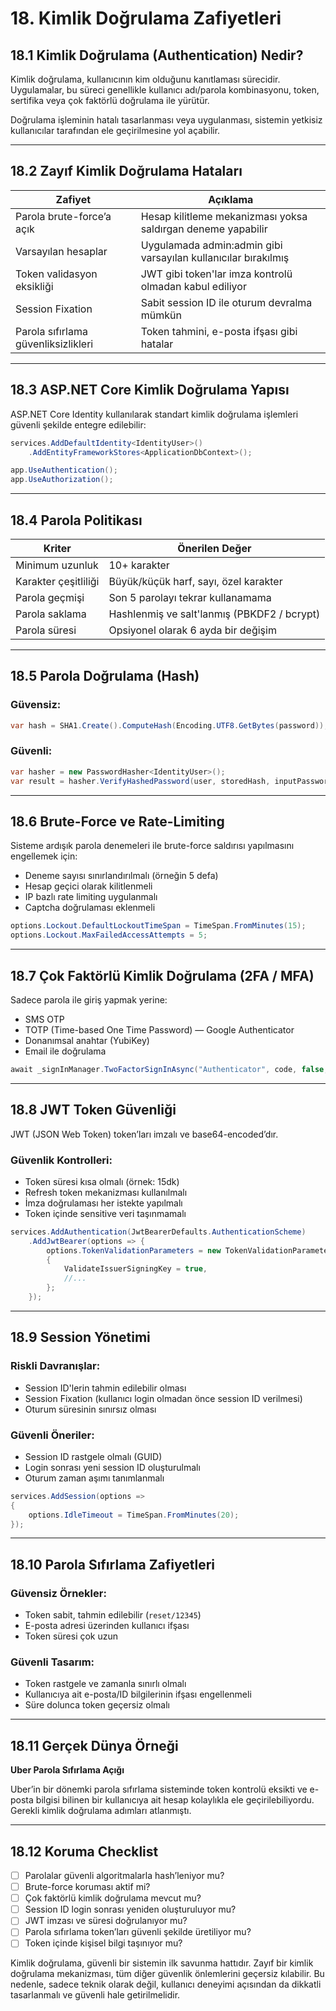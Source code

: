 # 18. Kimlik Doğrulama Zafiyetleri

## 18.1 Kimlik Doğrulama (Authentication) Nedir?

Kimlik doğrulama, kullanıcının kim olduğunu kanıtlaması sürecidir. Uygulamalar, bu süreci genellikle kullanıcı adı/parola kombinasyonu, token, sertifika veya çok faktörlü doğrulama ile yürütür.

Doğrulama işleminin hatalı tasarlanması veya uygulanması, sistemin yetkisiz kullanıcılar tarafından ele geçirilmesine yol açabilir.

---

## 18.2 Zayıf Kimlik Doğrulama Hataları

| Zafiyet                             | Açıklama                                                        |
| ----------------------------------- | --------------------------------------------------------------- |
| Parola brute-force’a açık           | Hesap kilitleme mekanizması yoksa saldırgan deneme yapabilir    |
| Varsayılan hesaplar                 | Uygulamada admin\:admin gibi varsayılan kullanıcılar bırakılmış |
| Token validasyon eksikliği          | JWT gibi token'lar imza kontrolü olmadan kabul ediliyor         |
| Session Fixation                    | Sabit session ID ile oturum devralma mümkün                     |
| Parola sıfırlama güvenliksizlikleri | Token tahmini, e-posta ifşası gibi hatalar                      |

---

## 18.3 ASP.NET Core Kimlik Doğrulama Yapısı

ASP.NET Core Identity kullanılarak standart kimlik doğrulama işlemleri güvenli şekilde entegre edilebilir:

```csharp
services.AddDefaultIdentity<IdentityUser>()
    .AddEntityFrameworkStores<ApplicationDbContext>();
```

```csharp
app.UseAuthentication();
app.UseAuthorization();
```

---

## 18.4 Parola Politikası

| Kriter               | Önerilen Değer                              |
| -------------------- | ------------------------------------------- |
| Minimum uzunluk      | 10+ karakter                                |
| Karakter çeşitliliği | Büyük/küçük harf, sayı, özel karakter       |
| Parola geçmişi       | Son 5 parolayı tekrar kullanamama           |
| Parola saklama       | Hashlenmiş ve salt'lanmış (PBKDF2 / bcrypt) |
| Parola süresi        | Opsiyonel olarak 6 ayda bir değişim         |

---

## 18.5 Parola Doğrulama (Hash)

### Güvensiz:

```csharp
var hash = SHA1.Create().ComputeHash(Encoding.UTF8.GetBytes(password));
```

### Güvenli:

```csharp
var hasher = new PasswordHasher<IdentityUser>();
var result = hasher.VerifyHashedPassword(user, storedHash, inputPassword);
```

---

## 18.6 Brute-Force ve Rate-Limiting

Sisteme ardışık parola denemeleri ile brute-force saldırısı yapılmasını engellemek için:

* Deneme sayısı sınırlandırılmalı (örneğin 5 defa)
* Hesap geçici olarak kilitlenmeli
* IP bazlı rate limiting uygulanmalı
* Captcha doğrulaması eklenmeli

```csharp
options.Lockout.DefaultLockoutTimeSpan = TimeSpan.FromMinutes(15);
options.Lockout.MaxFailedAccessAttempts = 5;
```

---

## 18.7 Çok Faktörlü Kimlik Doğrulama (2FA / MFA)

Sadece parola ile giriş yapmak yerine:

* SMS OTP
* TOTP (Time-based One Time Password) — Google Authenticator
* Donanımsal anahtar (YubiKey)
* Email ile doğrulama

```csharp
await _signInManager.TwoFactorSignInAsync("Authenticator", code, false, rememberMe);
```

---

## 18.8 JWT Token Güvenliği

JWT (JSON Web Token) token’ları imzalı ve base64-encoded’dır.

### Güvenlik Kontrolleri:

* Token süresi kısa olmalı (örnek: 15dk)
* Refresh token mekanizması kullanılmalı
* İmza doğrulaması her istekte yapılmalı
* Token içinde sensitive veri taşınmamalı

```csharp
services.AddAuthentication(JwtBearerDefaults.AuthenticationScheme)
    .AddJwtBearer(options => {
        options.TokenValidationParameters = new TokenValidationParameters
        {
            ValidateIssuerSigningKey = true,
            //...
        };
    });
```

---

## 18.9 Session Yönetimi

### Riskli Davranışlar:

* Session ID'lerin tahmin edilebilir olması
* Session Fixation (kullanıcı login olmadan önce session ID verilmesi)
* Oturum süresinin sınırsız olması

### Güvenli Öneriler:

* Session ID rastgele olmalı (GUID)
* Login sonrası yeni session ID oluşturulmalı
* Oturum zaman aşımı tanımlanmalı

```csharp
services.AddSession(options =>
{
    options.IdleTimeout = TimeSpan.FromMinutes(20);
});
```

---

## 18.10 Parola Sıfırlama Zafiyetleri

### Güvensiz Örnekler:

* Token sabit, tahmin edilebilir (`reset/12345`)
* E-posta adresi üzerinden kullanıcı ifşası
* Token süresi çok uzun

### Güvenli Tasarım:

* Token rastgele ve zamanla sınırlı olmalı
* Kullanıcıya ait e-posta/ID bilgilerinin ifşası engellenmeli
* Süre dolunca token geçersiz olmalı

---

## 18.11 Gerçek Dünya Örneği

**Uber Parola Sıfırlama Açığı**

Uber’in bir dönemki parola sıfırlama sisteminde token kontrolü eksikti ve e-posta bilgisi bilinen bir kullanıcıya ait hesap kolaylıkla ele geçirilebiliyordu. Gerekli kimlik doğrulama adımları atlanmıştı.

---

## 18.12 Koruma Checklist

* [ ] Parolalar güvenli algoritmalarla hash’leniyor mu?
* [ ] Brute-force koruması aktif mi?
* [ ] Çok faktörlü kimlik doğrulama mevcut mu?
* [ ] Session ID login sonrası yeniden oluşturuluyor mu?
* [ ] JWT imzası ve süresi doğrulanıyor mu?
* [ ] Parola sıfırlama token’ları güvenli şekilde üretiliyor mu?
* [ ] Token içinde kişisel bilgi taşınıyor mu?

Kimlik doğrulama, güvenli bir sistemin ilk savunma hattıdır. Zayıf bir kimlik doğrulama mekanizması, tüm diğer güvenlik önlemlerini geçersiz kılabilir. Bu nedenle, sadece teknik olarak değil, kullanıcı deneyimi açısından da dikkatli tasarlanmalı ve güvenli hale getirilmelidir.

